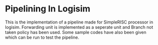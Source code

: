 # Pipelining In Logisim

This is the implementation of a pipeline made for SimpleRISC processor in logisim.
Forwarding unit is implemented as a seperate unit and Branch not taken policy has been used. Some sample codes have also been given which can be run to test the pipeline.